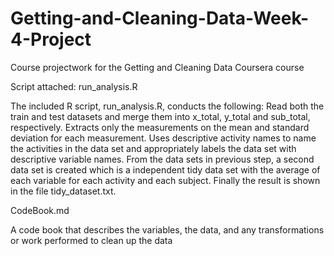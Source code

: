 # Getting-and-Cleaning-Data-Week-4-Project

Course projectwork for the Getting and Cleaning Data Coursera course


Script attached: run_analysis.R

The included R script, run_analysis.R, conducts the following:
Read both the train and test datasets and merge them into x_total, y_total and sub_total, respectively.
Extracts only the measurements on the mean and standard deviation for each measurement.
Uses descriptive activity names to name the activities in the data set and appropriately labels the data set with descriptive variable names.
From the data sets in previous step, a second data set is created which is a independent tidy data set with the average of each variable for each activity and each subject.
Finally the result is shown in the file tidy_dataset.txt.


CodeBook.md

A code book that describes the variables, the data, and any transformations or work performed to clean up the data

